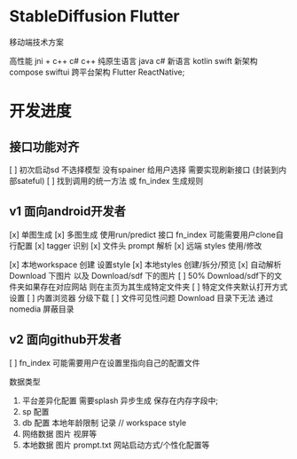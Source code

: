 # StableDiffusion Flutter 
移动端技术方案

高性能 jni + c++  c# c++
纯原生语言  java c#
新语言 kotlin swift
新架构 compose swiftui
跨平台架构 Flutter ReactNative;

# 开发进度

## 接口功能对齐
[ ] 初次启动sd 不选择模型 没有spainer 给用户选择 需要实现刷新接口 (封装到内部sateful)
[ ] 找到调用的统一方法 或 fn_index 生成规则
## v1 面向android开发者
[x] 单图生成
[x] 多图生成 使用run/predict 接口 fn_index 可能需要用户clone自行配置
[x] tagger 识别
[x] 文件头 prompt 解析
[x] 远端 styles 使用/修改

[x] 本地workspace 创建 设置style
[x] 本地styles 创建/拆分/预览
[x] 自动解析Download 下图片 以及 Download/sdf 下的图片 
[ ] 50% Download/sdf下的文件夹如果存在对应网站 则在主页为其生成特定文件夹
[ ] 特定文件夹默认打开方式设置
[ ] 内置浏览器 分级下载
[ ] 文件可见性问题 
        Download 目录下无法 通过 nomedia 屏蔽目录


## v2 面向github开发者
[ ] fn_index 可能需要用户在设置里指向自己的配置文件



数据类型
1. 平台差异化配置 需要splash 异步生成 保存在内存字段中;
2. sp 配置
3. db 配置 本地年龄限制 记录  // workspace  style
4. 网络数据 图片 视屏等
5. 本地数据 图片 prompt.txt 网站启动方式/个性化配置等
